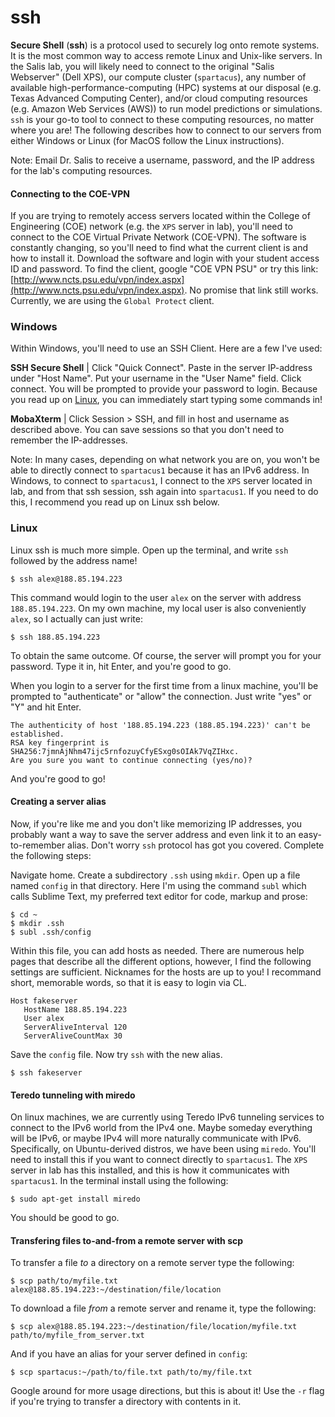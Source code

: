 # ssh

**Secure Shell** \(**ssh**\) is a protocol used to securely log onto remote systems. It is the most common way to access remote Linux and Unix-like servers. In the Salis lab, you will likely need to connect to the original "Salis Webserver" \(Dell XPS\), our compute cluster \(`spartacus`\), any number of available high-performance-computing \(HPC\) systems at our disposal \(e.g. Texas Advanced Computing Center\), and/or cloud computing resources \(e.g. Amazon Web Services \(AWS\)\) to run model predictions or simulations. `ssh` is your go-to tool to connect to these computing resources, no matter where you are! The following describes how to connect to our servers from either Windows or Linux \(for MacOS follow the Linux instructions\).

Note: Email Dr. Salis to receive a username, password, and the IP address for the lab's computing resources.

#### Connecting to the COE-VPN

If you are trying to remotely access servers located within the College of Engineering \(COE\) network \(e.g. the `XPS` server in lab\), you'll need to connect to the COE Virtual Private Network \(COE-VPN\). The software is constantly changing, so you'll need to find what the current client is and how to install it. Download the software and login with your student access ID and password. To find the client, google "COE VPN PSU" or try this link: [http://www.ncts.psu.edu/vpn/index.aspx](http://www.ncts.psu.edu/vpn/index.aspx). No promise that link still works. Currently, we are using the `Global Protect` client.

### Windows

Within Windows, you'll need to use an SSH Client. Here are a few I've used:

**SSH Secure Shell** \| Click "Quick Connect". Paste in the server IP-address under "Host Name". Put your username in the "User Name" field. Click connect. You will be prompted to provide your password to login. Because you read up on [Linux](01_Linux/README.md), you can immediately start typing some commands in!

**MobaXterm** \| Click Session &gt; SSH, and fill in host and username as described above. You can save sessions so that you don't need to remember the IP-addresses.

Note: In many cases, depending on what network you are on, you won't be able to directly connect to `spartacus1` because it has an IPv6 address. In Windows, to connect to `spartacus1`, I connect to the `XPS` server located in lab, and from that ssh session, ssh again into `spartacus1`. If you need to do this, I recommend you read up on Linux ssh below.

### Linux

Linux ssh is much more simple. Open up the terminal, and write `ssh` followed by the address name!

```
$ ssh alex@188.85.194.223
```

This command would login to the user `alex` on the server with address `188.85.194.223`. On my own machine, my local user is also conveniently `alex`, so I actually can just write:

```
$ ssh 188.85.194.223
```

To obtain the same outcome. Of course, the server will prompt you for your password. Type it in, hit Enter, and you're good to go.

When you login to a server for the first time from a linux machine, you'll be prompted to "authenticate" or "allow" the connection. Just write "yes" or "Y" and hit Enter.

```
The authenticity of host '188.85.194.223 (188.85.194.223)' can't be established.
RSA key fingerprint is SHA256:7jmnAjNhm47ijc5rnfozuyCfyESxg0sOIAk7VqZIHxc.
Are you sure you want to continue connecting (yes/no)?
```

And you're good to go!

#### Creating a server alias

Now, if you're like me and you don't like memorizing IP addresses, you probably want a way to save the server address and even link it to an easy-to-remember alias. Don't worry `ssh` protocol has got you covered. Complete the following steps:

Navigate home. Create a subdirectory `.ssh` using `mkdir`. Open up a file named `config` in that directory. Here I'm using the command `subl` which calls Sublime Text, my preferred text editor for code, markup and prose:

```
$ cd ~
$ mkdir .ssh
$ subl .ssh/config
```

Within this file, you can add hosts as needed. There are numerous help pages that describe all the different options, however, I find the following settings are sufficient. Nicknames for the hosts are up to you! I recommand short, memorable words, so that it is easy to login via CL.

```
Host fakeserver
   HostName 188.85.194.223
   User alex
   ServerAliveInterval 120
   ServerAliveCountMax 30
```

Save the `config` file. Now try `ssh` with the new alias.

```
$ ssh fakeserver
```

#### Teredo tunneling with miredo

On linux machines, we are currently using Teredo IPv6 tunneling services to connect to the IPv6 world from the IPv4 one. Maybe someday everything will be IPv6, or maybe IPv4 will more naturally communicate with IPv6. Specifically, on Ubuntu-derived distros, we have been using `miredo`. You'll need to install this if you want to connect directly to `spartacus1`. The `XPS` server in lab has this installed, and this is how it communicates with `spartacus1`. In the terminal install using the following:

```
$ sudo apt-get install miredo
```

You should be good to go.

#### Transfering files to-and-from a remote server with scp

To transfer a file _to_ a directory on a remote server type the following:

```
$ scp path/to/myfile.txt alex@188.85.194.223:~/destination/file/location
```

To download a file _from_ a remote server and rename it, type the following:

```
$ scp alex@188.85.194.223:~/destination/file/location/myfile.txt path/to/myfile_from_server.txt
```

And if you have an alias for your server defined in `config`:

```
$ scp spartacus:~/path/to/file.txt path/to/my/file.txt
```

Google around for more usage directions, but this is about it! Use the `-r` flag if you're trying to transfer a directory with contents in it.

